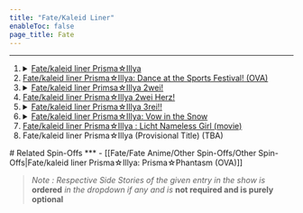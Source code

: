 ```yaml
---
title: "Fate/Kaleid Liner"
enableToc: false
page_title: Fate
---
```

***
<ol>
<li>
<details><summary><a href="https://anilist.co/anime/14829/Fatekaleid-liner-PrismaIllya/" target="_blank" rel="noopener"><span>Fate/kaleid liner Prisma☆Illya</span> </a></summary>  1. <a href="https://anilist.co/anime/19109/FateKaleid-liner-Prisma-Illya-Specials/" target="_blank" rel="noopener"><span>Fate/Kaleid liner Prisma Illya Specials</span></a></details>
</li>
<li>
<a href="https://anilist.co/anime/18851/Fatekaleid-liner-PrismaIllya-Dance-at-the-Sports-Festival/" target="_blank" rel="noopener"><span>Fate/kaleid liner Prisma☆Illya: Dance at the Sports Festival! (OVA)</span></a>
</li>
<li>
<details><summary><a href="https://anilist.co/anime/20467/Fatekaleid-liner-PrismaIllya-2wei/" target="_blank" rel="noopener"><span>Fate/kaleid liner Primsa☆Illya 2wei! </span> </a></summary>1. <a href="https://anilist.co/anime/20862/Fatekaleid-liner-PrismaIllya-2wei-OVA/" target="_blank" rel="noopener"><span>Fate/kaleid liner Prisma☆Illya 2wei! OVA</span> </a></details>
</li>
<li>
<a href="https://anilist.co/anime/20845/Fatekaleid-liner-PrismaIllya-2wei-Herz/" target="_blank" rel="noopener"><span>Fate/kaleid liner Prisma☆Illya 2wei Herz!</span> </a>
</li>
<li>
<details><summary><a href="https://anilist.co/anime/21379/Fatekaleid-liner-PrismaIllya-3rei/" target="_blank" rel="noopener"><span>Fate/kaleid liner Prisma☆Illya 3rei!!</span> </a></summary>1. <a href="https://anilist.co/anime/87488/Fatekaleid-liner-PrismaIllya-3rei-Specials/" target="_blank" rel="noopener"><span>Fate/kaleid liner Prisma☆Illya 3rei!! Specials</span></a></details>
</li>
<li>
<details><summary><a href="https://anilist.co/anime/97757/Fatekaleid-liner-PrismaIllya-Vow-in-the-Snow/" target="_blank" rel="noopener"><span>Fate/kaleid liner Prisma☆Illya: Vow in the Snow</span> </a></summary>1. <a href="https://anilist.co/anime/101100/Fatekaleid-liner-PrismaIllya-Sekka-no-Chikai--Kuro-Sakura-no-Heya/" target="_blank" rel="noopener"><span>Fate/kaleid liner Prisma☆Illya: Vow in the Snow Special</span></a></details>
</li>
<li>
<a href="https://anilist.co/anime/118743/Fatekaleid-liner-PrismaIllya-Licht-Nameless-Girl/" target="_blank" rel="noopener"><span>Fate/kaleid liner Prisma☆Illya : Licht Nameless Girl (movie)</span> </a>
</li>
<li>Fate/kaleid liner Prisma☆Illya (Provisional Title) (TBA)</li>
</ol>
# Related Spin-Offs
***
- [[Fate/Fate Anime/Other Spin-Offs/Other Spin-Offs|Fate/kaleid liner Prisma☆Illya: Prisma☆Phantasm (OVA)]]


> *Note : Respective Side Stories of the given entry in the show is*  **ordered**  *in the dropdown if any and is*  **not required and is purely optional**
